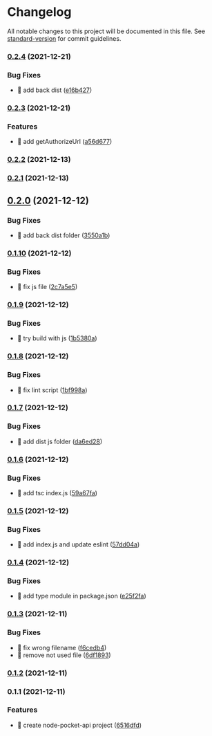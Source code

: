 # Changelog

All notable changes to this project will be documented in this file. See [standard-version](https://github.com/conventional-changelog/standard-version) for commit guidelines.

### [0.2.4](https://github.com/yeukfei02/node-pocket-api/compare/v0.2.3...v0.2.4) (2021-12-21)


### Bug Fixes

* 🐛 add back dist ([e16b427](https://github.com/yeukfei02/node-pocket-api/commit/e16b42728b90e63e50c62dc98778f74c26fc8cc6))

### [0.2.3](https://github.com/yeukfei02/node-pocket-api/compare/v0.2.2...v0.2.3) (2021-12-21)


### Features

* 🎸 add getAuthorizeUrl ([a56d677](https://github.com/yeukfei02/node-pocket-api/commit/a56d677bc1592b8f6290fe757a27b9b6e59f1169))

### [0.2.2](https://github.com/yeukfei02/node-pocket-api/compare/v0.2.1...v0.2.2) (2021-12-13)

### [0.2.1](https://github.com/yeukfei02/node-pocket-api/compare/v0.2.0...v0.2.1) (2021-12-13)

## [0.2.0](https://github.com/yeukfei02/node-pocket-api/compare/v0.1.10...v0.2.0) (2021-12-12)


### Bug Fixes

* 🐛 add back dist folder ([3550a1b](https://github.com/yeukfei02/node-pocket-api/commit/3550a1bb832482a8efbb14318e96b7fb6c23a798))

### [0.1.10](https://github.com/yeukfei02/node-pocket-api/compare/v0.1.9...v0.1.10) (2021-12-12)


### Bug Fixes

* 🐛 fix js file ([2c7a5e5](https://github.com/yeukfei02/node-pocket-api/commit/2c7a5e53b69d8aabc837431b179abf3fe81e35e6))

### [0.1.9](https://github.com/yeukfei02/node-pocket-api/compare/v0.1.8...v0.1.9) (2021-12-12)


### Bug Fixes

* 🐛 try build with js ([1b5380a](https://github.com/yeukfei02/node-pocket-api/commit/1b5380ae086b4f676151ac48c3d339c734192437))

### [0.1.8](https://github.com/yeukfei02/node-pocket-api/compare/v0.1.7...v0.1.8) (2021-12-12)


### Bug Fixes

* 🐛 fix lint script ([1bf998a](https://github.com/yeukfei02/node-pocket-api/commit/1bf998a56001c328dc6d8d35614af4c46d87c301))

### [0.1.7](https://github.com/yeukfei02/node-pocket-api/compare/v0.1.6...v0.1.7) (2021-12-12)


### Bug Fixes

* 🐛 add dist js folder ([da6ed28](https://github.com/yeukfei02/node-pocket-api/commit/da6ed28c994b53b54ccabe70eb6b29f772aa75b2))

### [0.1.6](https://github.com/yeukfei02/node-pocket-api/compare/v0.1.5...v0.1.6) (2021-12-12)


### Bug Fixes

* 🐛 add tsc index.js ([59a67fa](https://github.com/yeukfei02/node-pocket-api/commit/59a67fab13a4a1f09b9b1974384bd7889c78a46c))

### [0.1.5](https://github.com/yeukfei02/node-pocket-api/compare/v0.1.4...v0.1.5) (2021-12-12)


### Bug Fixes

* 🐛 add index.js and update eslint ([57dd04a](https://github.com/yeukfei02/node-pocket-api/commit/57dd04a0bcdccbc645bea16adc88bc3cbd588ce1))

### [0.1.4](https://github.com/yeukfei02/node-pocket-api/compare/v0.1.3...v0.1.4) (2021-12-12)


### Bug Fixes

* 🐛 add type module in package.json ([e25f2fa](https://github.com/yeukfei02/node-pocket-api/commit/e25f2fa10a4640591f3f6d2d2cbf8140ac6dcdc6))

### [0.1.3](https://github.com/yeukfei02/node-pocket-api/compare/v0.1.2...v0.1.3) (2021-12-11)


### Bug Fixes

* 🐛 fix wrong filename ([f6cedb4](https://github.com/yeukfei02/node-pocket-api/commit/f6cedb4db2e062125fbb15ff9f12c64b53ff7052))
* 🐛 remove not used file ([6df1893](https://github.com/yeukfei02/node-pocket-api/commit/6df1893c141b59b5500d4a9634929367a8b865e2))

### [0.1.2](https://github.com/yeukfei02/node-pocket-api/compare/v0.1.1...v0.1.2) (2021-12-11)

### 0.1.1 (2021-12-11)


### Features

* 🎸 create node-pocket-api project ([6516dfd](https://github.com/yeukfei02/node-pocket-api/commit/6516dfd7baee875fac12372cda1c7a58861d4f00))
